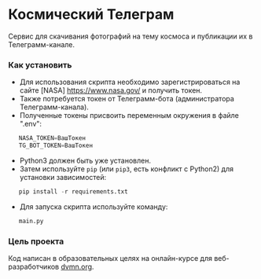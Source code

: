 # Космический Телеграм

Сервис для скачивания фотографий на тему космоса и публикации их в Телеграмм-канале.

### Как установить

 - Для использования скрипта необходимо зарегистрироваться на сайте [NASA] https://www.nasa.gov/
   и получить токен.
 - Также потребуется токен от Телеграмм-бота (администратора Телеграмм-канала).
 - Полученные токены присвоить переменным окружения в файле ".env":
```python
   NASA_TOKEN=ВашТокен
   TG_BOT_TOKEN=ВашТокен
```
 - Python3 должен быть уже установлен.
 - Затем используйте `pip` (или `pip3`, есть конфликт с Python2) для установки зависимостей:
```python
   pip install -r requirements.txt
   ```
 - Для запуска скрипта используйте команду:
```python
   main.py
```

### Цель проекта

Код написан в образовательных целях на онлайн-курсе для веб-разработчиков [dvmn.org](https://dvmn.org/).